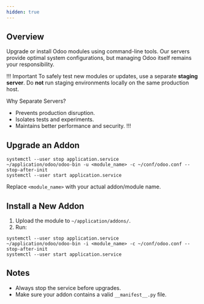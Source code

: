 ```yaml
---
hidden: true
---
```

## Overview
Upgrade or install Odoo modules using command-line tools. Our servers provide optimal system configurations, but managing Odoo itself remains your responsibility.

!!! Important
To safely test new modules or updates, use a separate **staging server**. Do **not** run staging environments locally on the same production host.

Why Separate Servers?
* Prevents production disruption.
* Isolates tests and experiments.
* Maintains better performance and security.
!!!

## Upgrade an Addon

```
systemctl --user stop application.service
~/application/odoo/odoo-bin -u <module_name> -c ~/conf/odoo.conf --stop-after-init
systemctl --user start application.service
```

Replace `<module_name>` with your actual addon/module name.

## Install a New Addon

1. Upload the module to `~/application/addons/`.
2. Run:

```
systemctl --user stop application.service
~/application/odoo/odoo-bin -i <module_name> -c ~/conf/odoo.conf --stop-after-init
systemctl --user start application.service
```

## Notes
- Always stop the service before upgrades.
- Make sure your addon contains a valid `__manifest__.py` file.
